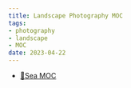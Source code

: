 ```yaml
---
title: Landscape Photography MOC
tags:
- photography
- landscape
- MOC
date: 2023-04-22
---
```


* [🌊Sea MOC](hobbies/photography/aesthetic/Landscape/Sea/Sea_MOC.md)